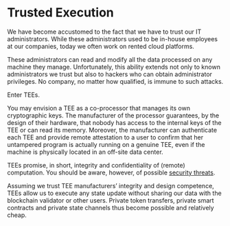 # Trusted Execution

We have become accustomed to the fact that we have to trust our IT administrators. While these administrators used to be in-house employees at our companies, today we often work on rented cloud platforms.

These administrators can read and modify all the data processed on any machine they manage. Unfortunately, this ability extends not only to known administrators we trust but also to hackers who can obtain administrator privileges. No company, no matter how qualified, is immune to such attacks.

Enter TEEs.

You may envision a TEE as a co-processor that manages its own cryptographic keys. The manufacturer of the processor guarantees, by the design of their hardware, that nobody has access to the internal keys of the TEE or can read its memory. Moreover, the manufacturer can authenticate each TEE and provide remote attestation to a user to confirm that her untampered program is actually running on a genuine TEE, even if the machine is physically located in an off-site data center.

TEEs promise, in short, integrity and confidentiality of (remote) computation. You should be aware, however, of possible [security threats](./security.md).

Assuming we trust TEE manufacturers’ integrity and design competence, TEEs allow us to execute any state update without sharing our data with the blockchain validator or other users. Private token transfers, private smart contracts and private state channels thus become possible and relatively cheap.
